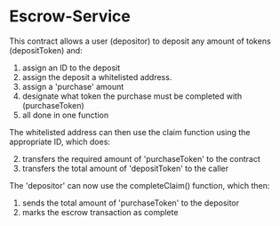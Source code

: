 # Escrow-Service

This contract allows a user (depositor) to deposit any amount of tokens (depositToken) and:
1. assign an ID to the deposit
2. assign the deposit a whitelisted address. 
3. assign a 'purchase' amount
4. designate what token the purchase must be completed with (purchaseToken)
5. all done in one function

The whitelisted address can then use the claim function using the appropriate ID, which does:

2. transfers the required amount of 'purchaseToken' to the contract
3. transfers the total amount of 'depositToken' to the caller

The 'depositor' can now use the completeClaim() function, which then:
1. sends the total amount of 'purchaseToken' to the depositor
2. marks the escrow transaction as complete
